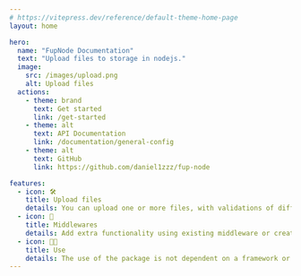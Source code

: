 ```yaml
---
# https://vitepress.dev/reference/default-theme-home-page
layout: home

hero:
  name: "FupNode Documentation"
  text: "Upload files to storage in nodejs."
  image:
    src: /images/upload.png
    alt: Upload files
  actions:
    - theme: brand
      text: Get started
      link: /get-started
    - theme: alt
      text: API Documentation
      link: /documentation/general-config
    - theme: alt
      text: GitHub
      link: https://github.com/daniel1zzz/fup-node

features:
  - icon: 🛠️
    title: Upload files
    details: You can upload one or more files, with validations of different types.
  - icon: 🧰
    title: Middlewares
    details: Add extra functionality using existing middleware or create your own.
  - icon: 🧑‍💻
    title: Use
    details: The use of the package is not dependent on a framework or library.
---
```

